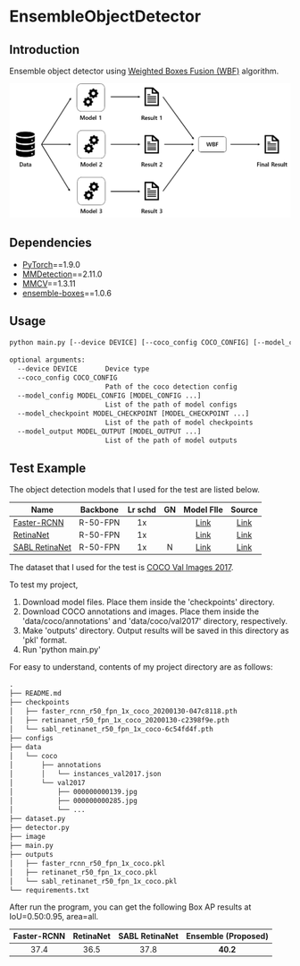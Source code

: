 # EnsembleObjectDetector

## Introduction

Ensemble object detector using
[Weighted Boxes Fusion (WBF)](https://arxiv.org/pdf/1910.13302.pdf) algorithm.

![model](image/model.png)

## Dependencies

- [PyTorch](https://pytorch.org/)==1.9.0
- [MMDetection](https://github.com/open-mmlab/mmdetection)==2.11.0
- [MMCV](https://github.com/open-mmlab/mmcv)==1.3.11
- [ensemble-boxes](https://github.com/ZFTurbo/Weighted-Boxes-Fusion)==1.0.6

## Usage

```bash
python main.py [--device DEVICE] [--coco_config COCO_CONFIG] [--model_config MODEL_CONFIG [MODEL_CONFIG ...]] [--model_checkpoint MODEL_CHECKPOINT [MODEL_CHECKPOINT ...]] [--model_output MODEL_OUTPUT [MODEL_OUTPUT ...]]
```

```text
optional arguments:
  --device DEVICE       Device type
  --coco_config COCO_CONFIG
                        Path of the coco detection config
  --model_config MODEL_CONFIG [MODEL_CONFIG ...]
                        List of the path of model configs
  --model_checkpoint MODEL_CHECKPOINT [MODEL_CHECKPOINT ...]
                        List of the path of model checkpoints
  --model_output MODEL_OUTPUT [MODEL_OUTPUT ...]
                        List of the path of model outputs
```

## Test Example

The object detection models that I used for the test are listed below.

| Name                                                   | Backbone | Lr schd | GN  |                                                                    Model FIle                                                                     |                                       Source                                       |
| ------------------------------------------------------ | :------: | :-----: | :-: | :-----------------------------------------------------------------------------------------------------------------------------------------------: | :--------------------------------------------------------------------------------: |
| [Faster-RCNN](https://arxiv.org/pdf/1506.01497.pdf)    | R-50-FPN |   1x    |     | [Link](https://download.openmmlab.com/mmdetection/v2.0/faster_rcnn/faster_rcnn_r50_fpn_1x_coco/faster_rcnn_r50_fpn_1x_coco_20200130-047c8118.pth) | [Link](https://github.com/open-mmlab/mmdetection/tree/v2.11.0/configs/faster_rcnn) |
| [RetinaNet](https://arxiv.org/pdf/1708.02002.pdf)      | R-50-FPN |   1x    |     |    [Link](https://download.openmmlab.com/mmdetection/v2.0/retinanet/retinanet_r50_fpn_1x_coco/retinanet_r50_fpn_1x_coco_20200130-c2398f9e.pth)    |  [Link](https://github.com/open-mmlab/mmdetection/tree/v2.11.0/configs/retinanet)  |
| [SABL RetinaNet](https://arxiv.org/pdf/1912.04260.pdf) | R-50-FPN |   1x    |  N  |      [Link](http://download.openmmlab.com/mmdetection/v2.0/sabl/sabl_retinanet_r50_fpn_1x_coco/sabl_retinanet_r50_fpn_1x_coco-6c54fd4f.pth)       |    [Link](https://github.com/open-mmlab/mmdetection/tree/v2.11.0/configs/sabl)     |

The dataset that I used for the test is
[COCO Val Images 2017](https://cocodataset.org/#download).

To test my project,

1. Download model files. Place them inside the 'checkpoints' directory.
2. Download COCO annotations and images. Place them inside the
   'data/coco/annotations' and 'data/coco/val2017' directory, respectively.
3. Make 'outputs' directory. Output results will be saved in this directory as
   'pkl' format.
4. Run 'python main.py'

For easy to understand, contents of my project directory are as follows:

```text
.
├── README.md
├── checkpoints
│   ├── faster_rcnn_r50_fpn_1x_coco_20200130-047c8118.pth
│   ├── retinanet_r50_fpn_1x_coco_20200130-c2398f9e.pth
│   └── sabl_retinanet_r50_fpn_1x_coco-6c54fd4f.pth
├── configs
├── data
│   └── coco
│       ├── annotations
│       │   └── instances_val2017.json
│       └── val2017
│           ├── 000000000139.jpg
│           ├── 000000000285.jpg
│           └── ...
├── dataset.py
├── detector.py
├── image
├── main.py
├── outputs
│   ├── faster_rcnn_r50_fpn_1x_coco.pkl
│   ├── retinanet_r50_fpn_1x_coco.pkl
│   └── sabl_retinanet_r50_fpn_1x_coco.pkl
└── requirements.txt
```

After run the program, you can get the following Box AP results at
IoU=0.50:0.95, area=all.

| Faster-RCNN | RetinaNet | SABL RetinaNet | Ensemble (Proposed) |
| :---------: | :-------: | :------------: | :-----------------: |
|    37.4     |   36.5    |      37.8      |      **40.2**       |
